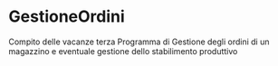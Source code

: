 # GestioneOrdini
Compito delle vacanze terza Programma di Gestione degli ordini di un magazzino e eventuale gestione dello stabilimento produttivo
